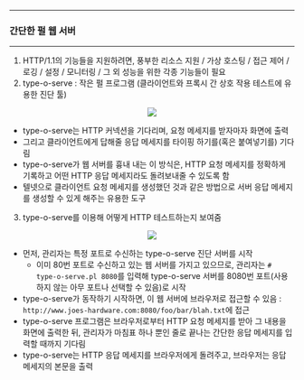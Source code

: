-----
### 간단한 펄 웹 서버
-----
1. HTTP/1.1의 기능들을 지원하려면, 풍부한 리소스 지원 / 가상 호스팅 / 접근 제어 / 로깅 / 설정 / 모니터링 / 그 외 성능을 위한 각종 기능들이 필요
2. type-o-serve : 작은 펄 프로그램 (클라이언트와 프록시 간 상호 작용 테스트에 유용한 진단 툴)
<div align="center">
<img src="https://github.com/user-attachments/assets/a7b76d43-3ba5-4911-aec8-f34bcd76292a">
</div>

   - type-o-serve는 HTTP 커넥션을 기다리며, 요청 메세지를 받자마자 화면에 출력
   - 그리고 클라이언트에게 답해줄 응답 메세지를 타이핑 하기를(혹은 붙여넣기를) 기다림
   - type-o-serve가 웹 서버를 흉내 내는 이 방식은, HTTP 요청 메세지를 정확하게 기록하고 어떤 HTTP 응답 메세지라도 돌려보내줄 수 있도록 함
   - 텔넷으로 클라이언트 요청 메세지를 생성했던 것과 같은 방법으로 서버 응답 메세지를 생성할 수 있게 해주는 유용한 도구

3. type-o-serve를 이용해 어떻게 HTTP 테스트하는지 보여줌
<div align="center">
<img src="https://github.com/user-attachments/assets/15c51025-7431-47ab-b33f-4b31232f616b">
</div>

   - 먼저, 관리자는 특정 포트로 수신하는 type-o-serve 진단 서버를 시작
     + 이미 80번 포트로 수신하고 있는 웹 서버를 가지고 있으므로, 관리자는 ```# type-o-serve.pl 8080```를 입력해 type-o-serve 서버를 8080번 포트(사용하지 않는 아무 포트나 선택할 수 있음)로 시작
   - type-o-serve가 동작하기 시작하면, 이 웹 서버에 브라우저로 접근할 수 있음 : ```http://www.joes-hardware.com:8080/foo/bar/blah.txt```에 접근
   - type-o-serve 프로그램은 브라우저로부터 HTTP 요청 메세지를 받아 그 내용을 화면에 출력한 뒤, 관리자가 마침표 하나 뿐인 줄로 끝나는 간단한 응답 메세지를 입력할 때까지 기다림
   - type-o-serve는 HTTP 응답 메세지를 브라우저에게 돌려주고, 브라우저는 응답 메세지의 본문을 출력
